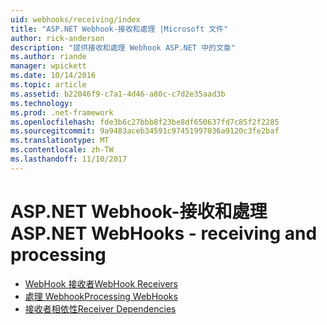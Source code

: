 ```yaml
---
uid: webhooks/receiving/index
title: "ASP.NET Webhook-接收和處理 |Microsoft 文件"
author: rick-anderson
description: "提供接收和處理 Webhook ASP.NET 中的文章"
ms.author: riande
manager: wpickett
ms.date: 10/14/2016
ms.topic: article
ms.assetid: b22046f9-c7a1-4d46-a80c-c7d2e35aad3b
ms.technology: 
ms.prod: .net-framework
ms.openlocfilehash: fde3b6c27bbb8f23be8df650637fd7c85f2f2285
ms.sourcegitcommit: 9a9483aceb34591c97451997036a9120c3fe2baf
ms.translationtype: MT
ms.contentlocale: zh-TW
ms.lasthandoff: 11/10/2017
---
```

# <a name="aspnet-webhooks---receiving-and-processing"></a><span data-ttu-id="d6f88-103">ASP.NET Webhook-接收和處理</span><span class="sxs-lookup"><span data-stu-id="d6f88-103">ASP.NET WebHooks - receiving and processing</span></span>

* [<span data-ttu-id="d6f88-104">WebHook 接收者</span><span class="sxs-lookup"><span data-stu-id="d6f88-104">WebHook Receivers</span></span>](receivers.md)
* [<span data-ttu-id="d6f88-105">處理 Webhook</span><span class="sxs-lookup"><span data-stu-id="d6f88-105">Processing WebHooks</span></span>](handlers.md)
* [<span data-ttu-id="d6f88-106">接收者相依性</span><span class="sxs-lookup"><span data-stu-id="d6f88-106">Receiver Dependencies</span></span>](dependencies.md)
